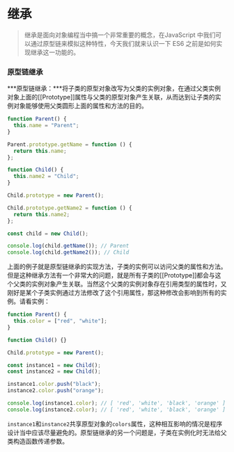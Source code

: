 # 继承
> 继承是面向对象编程当中搞一个非常重要的概念，在JavaScript 中我们可以通过原型链来模拟这种特性，今天我们就来认识一下 ES6 之前是如何实现继承这一功能的。

### 原型链继承
***原型链继承：***将子类的原型对象改写为父类的实例对象，在通过父类实例对象上面的[[Prototype]]属性与父类的原型对象产生关联，从而达到让子类的实例对象能够使用父类圆形上面的属性和方法的目的。

```js
function Parent() {
  this.name = "Parent";
}

Parent.prototype.getName = function () {
  return this.name;
};

function Child() {
  this.name2 = "Child";
}

Child.prototype = new Parent();

Child.prototype.getName2 = function () {
  return this.name2;
};

const child = new Child();

console.log(child.getName()); // Parent
console.log(child.getName2()); // Child

```

上面的例子就是原型链继承的实现方法，子类的实例可以访问父类的属性和方法。但是这种继承方法有一个非常大的问题，就是所有子类的[[Prototype]]都会与这个父类的实例对象产生关联。当然这个父类的实例对象存在引用类型的属性时，又刚好是某个子类实例通过方法修改了这个引用属性，那这种修改会影响到所有的实例。请看实例：

```js
function Parent() {
  this.color = ["red", "white"];
}

function Child() {}

Child.prototype = new Parent();

const instance1 = new Child();
const instance2 = new Child();

instance1.color.push("black");
instance2.color.push("orange");

console.log(instance1.color); // [ 'red', 'white', 'black', 'orange' ]
console.log(instance2.color); // [ 'red', 'white', 'black', 'orange' ]

```

`instance1`和`instance2`共享原型对象的`colors`属性，这种相互影响的情况是程序设计当中应该尽量避免的。原型链继承的另一个问题是，子类在实例化时无法给父类构造函数传递参数。